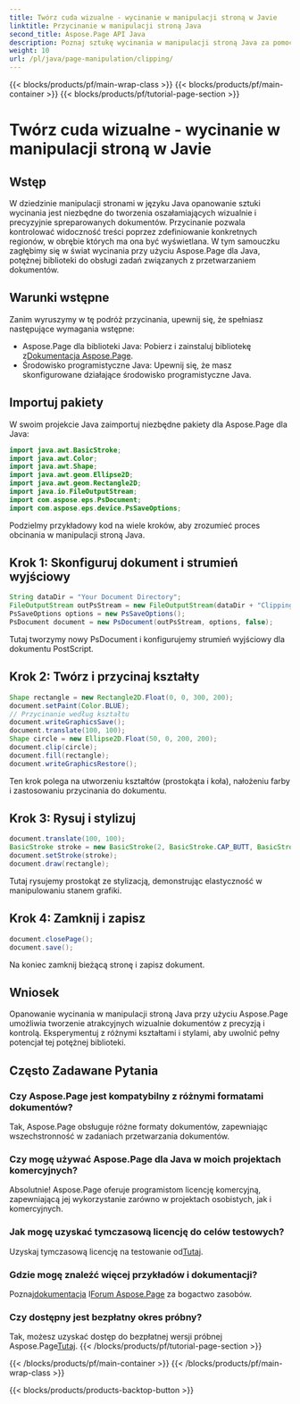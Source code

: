 ```yaml
---
title: Twórz cuda wizualne - wycinanie w manipulacji stroną w Javie
linktitle: Przycinanie w manipulacji stroną Java
second_title: Aspose.Page API Java
description: Poznaj sztukę wycinania w manipulacji stroną Java za pomocą Aspose.Page. Opanuj precyzyjne tworzenie dokumentów, aby uzyskać oszałamiającą grafikę i kontrolę.
weight: 10
url: /pl/java/page-manipulation/clipping/
---
```


{{< blocks/products/pf/main-wrap-class >}}
{{< blocks/products/pf/main-container >}}
{{< blocks/products/pf/tutorial-page-section >}}

# Twórz cuda wizualne - wycinanie w manipulacji stroną w Javie

## Wstęp
W dziedzinie manipulacji stronami w języku Java opanowanie sztuki wycinania jest niezbędne do tworzenia oszałamiających wizualnie i precyzyjnie spreparowanych dokumentów. Przycinanie pozwala kontrolować widoczność treści poprzez zdefiniowanie konkretnych regionów, w obrębie których ma ona być wyświetlana. W tym samouczku zagłębimy się w świat wycinania przy użyciu Aspose.Page dla Java, potężnej biblioteki do obsługi zadań związanych z przetwarzaniem dokumentów.
## Warunki wstępne
Zanim wyruszymy w tę podróż przycinania, upewnij się, że spełniasz następujące wymagania wstępne:
-  Aspose.Page dla biblioteki Java: Pobierz i zainstaluj bibliotekę z[Dokumentacja Aspose.Page](https://reference.aspose.com/page/java/).
- Środowisko programistyczne Java: Upewnij się, że masz skonfigurowane działające środowisko programistyczne Java.
## Importuj pakiety
W swoim projekcie Java zaimportuj niezbędne pakiety dla Aspose.Page dla Java:
```java
import java.awt.BasicStroke;
import java.awt.Color;
import java.awt.Shape;
import java.awt.geom.Ellipse2D;
import java.awt.geom.Rectangle2D;
import java.io.FileOutputStream;
import com.aspose.eps.PsDocument;
import com.aspose.eps.device.PsSaveOptions;

```
Podzielmy przykładowy kod na wiele kroków, aby zrozumieć proces obcinania w manipulacji stroną Java.
## Krok 1: Skonfiguruj dokument i strumień wyjściowy
```java
String dataDir = "Your Document Directory";
FileOutputStream outPsStream = new FileOutputStream(dataDir + "Clipping_outPS.ps");
PsSaveOptions options = new PsSaveOptions();
PsDocument document = new PsDocument(outPsStream, options, false);
```
Tutaj tworzymy nowy PsDocument i konfigurujemy strumień wyjściowy dla dokumentu PostScript.
## Krok 2: Twórz i przycinaj kształty
```java
Shape rectangle = new Rectangle2D.Float(0, 0, 300, 200);
document.setPaint(Color.BLUE);
// Przycinanie według kształtu
document.writeGraphicsSave();
document.translate(100, 100);
Shape circle = new Ellipse2D.Float(50, 0, 200, 200);
document.clip(circle);
document.fill(rectangle);
document.writeGraphicsRestore();
```
Ten krok polega na utworzeniu kształtów (prostokąta i koła), nałożeniu farby i zastosowaniu przycinania do dokumentu.
## Krok 3: Rysuj i stylizuj
```java
document.translate(100, 100);
BasicStroke stroke = new BasicStroke(2, BasicStroke.CAP_BUTT, BasicStroke.JOIN_MITER, 10.0f, new float[]{5.0f}, 0.0f);
document.setStroke(stroke);
document.draw(rectangle);
```
Tutaj rysujemy prostokąt ze stylizacją, demonstrując elastyczność w manipulowaniu stanem grafiki.
## Krok 4: Zamknij i zapisz
```java
document.closePage();
document.save();
```
Na koniec zamknij bieżącą stronę i zapisz dokument.
## Wniosek
Opanowanie wycinania w manipulacji stroną Java przy użyciu Aspose.Page umożliwia tworzenie atrakcyjnych wizualnie dokumentów z precyzją i kontrolą. Eksperymentuj z różnymi kształtami i stylami, aby uwolnić pełny potencjał tej potężnej biblioteki.
## Często Zadawane Pytania

### Czy Aspose.Page jest kompatybilny z różnymi formatami dokumentów?
Tak, Aspose.Page obsługuje różne formaty dokumentów, zapewniając wszechstronność w zadaniach przetwarzania dokumentów.
### Czy mogę używać Aspose.Page dla Java w moich projektach komercyjnych?
Absolutnie! Aspose.Page oferuje programistom licencję komercyjną, zapewniającą jej wykorzystanie zarówno w projektach osobistych, jak i komercyjnych.
### Jak mogę uzyskać tymczasową licencję do celów testowych?
 Uzyskaj tymczasową licencję na testowanie od[Tutaj](https://purchase.aspose.com/temporary-license/).
### Gdzie mogę znaleźć więcej przykładów i dokumentacji?
 Poznaj[dokumentacja](https://reference.aspose.com/page/java/) I[Forum Aspose.Page](https://forum.aspose.com/c/page/39) za bogactwo zasobów.
### Czy dostępny jest bezpłatny okres próbny?
 Tak, możesz uzyskać dostęp do bezpłatnej wersji próbnej Aspose.Page[Tutaj](https://releases.aspose.com/).
{{< /blocks/products/pf/tutorial-page-section >}}

{{< /blocks/products/pf/main-container >}}
{{< /blocks/products/pf/main-wrap-class >}}

{{< blocks/products/products-backtop-button >}}

